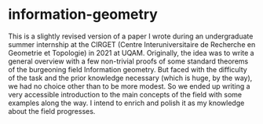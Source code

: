 # information-geometry
This is a slightly revised version of a paper I wrote during an undergraduate summer internship at the CIRGET (Centre Interuniversitaire de Recherche en Geometrie et Topologie) in 2021 at UQAM. Originally, the idea was to write a general overview with a few non-trivial proofs of some standard theorems of the burgeoning field Information geometry. But faced with the difficulty of the task and the prior knowledge necessary (which is huge, by the way), we had no choice other than to be more modest. So we ended up writing a very accessible introduction to the main concepts of the field with some examples along the way. I intend to enrich and polish it as my knowledge about the field progresses.
